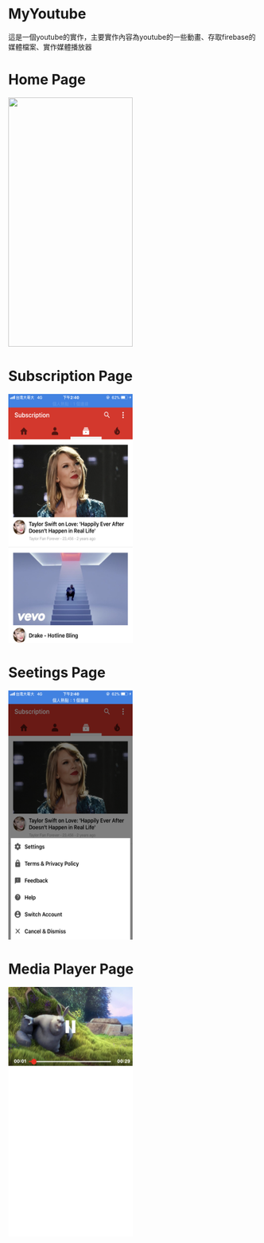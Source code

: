 # MyYoutube
這是一個youtube的實作，主要實作內容為youtube的一些動畫、存取firebase的媒體檔案、實作媒體播放器

<p>
<h1>Home Page</h1>
<img width="250" height="500" src="https://github.com/HsinChungHan/MyYoutube/blob/master/IMG_6935.PNG"/>
</p>

<p>
<h1>Subscription Page</h1>
<img width="250" height="500" src="https://github.com/HsinChungHan/MyYoutube/blob/master/IMG_6936.PNG"/>
</p>

<p>
<h1>Seetings Page</h1>
<img width="250" height="500" src="https://github.com/HsinChungHan/MyYoutube/blob/master/IMG_6937.PNG"/>
</p>

<p>
<h1>Media Player Page</h1>
<img width="250" height="500" src="https://github.com/HsinChungHan/MyYoutube/blob/master/IMG_6938.PNG"/>
</p>


